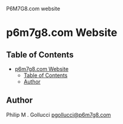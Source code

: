P6M7G8.com website

# p6m7g8.com Website

## Table of Contents

- [p6m7g8.com Website](#p6m7g8com-website)
  - [Table of Contents](#table-of-contents)
  - [Author](#author)

## Author

Philip M . Gollucci <pgollucci@p6m7g8.com>

